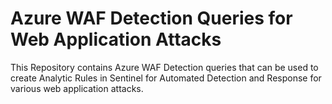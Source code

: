 # Azure WAF Detection Queries for Web Application Attacks

This Repository contains Azure WAF Detection queries that can be used to create Analytic Rules in Sentinel for Automated Detection and Response for various web application attacks.
